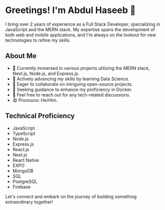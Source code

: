 # Greetings! I'm Abdul Haseeb 👋

I bring over 2 years of experience as a Full Stack Developer, specializing in JavaScript and the MERN stack. My expertise spans the development of both web and mobile applications, and I'm always on the lookout for new technologies to refine my skills.

## About Me

- 🔭 Currently immersed in various projects utilizing the MERN stack, Next.js, Node.js, and Express.js.
- 🌱 Actively advancing my skills by learning Data Science.
- 👯 Eager to collaborate on intriguing open-source projects.
- 🤔 Seeking guidance to enhance my proficiency in Docker.
- 💬 Feel free to reach out for any tech-related discussions.
- 😄 Pronouns: He/Him.

## Technical Proficiency

- JavaScript
- TypeScript
- Node.js
- Express.js
- React.js
- Next.js
- React Native
- EXPO
- MongoDB
- SQL
- PostgreSQL
- Firebase

Let's connect and embark on the journey of building something extraordinary together!
